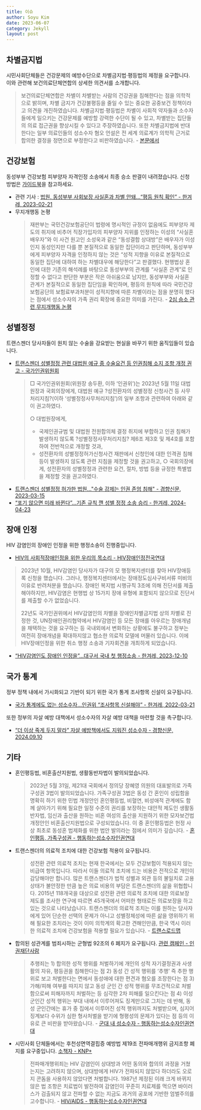 ```yaml
---
title: 이슈
author: Soyu Kim
date: 2023-06-07
category: Jekyll
layout: post
---
```


차별금지법
----

시민사회단체들은 건강문제의 예방수단으로 차별금지법·평등법의 제정을 요구합니다. 이와 관련해 보건의료단체연합의 상세한 의견서를 소개합니다.

> 보건의료단체연합은 차별이 차별받는 사람의 건강권을 침해한다는 점을 의학적으로 밝히며, 차별 금지가 건강불평등을 줄일 수 있는 중요한 공중보건 정책이라고 의견을 개진하였습니다. 차별금지법·평등법은 차별이 사회적 약자들과 소수자들에게 일으키는 건강문제를 예방할 강력한 수단이 될 수 있고, 차별받는 집단들의 의료 접근권을 향상시킬 수 있다고 주장하였습니다. 또한 차별금지법에 반대한다는 일부 의료인들의 성소수자 혐오 언설은 전 세계 의료계가 의학적 근거로 합의한 결정을 정면으로 부정한다고 비판하였습니다. - [본문에서](http://kfhr.org/?p=130674)

건강보험
----

동성부부 건강보험 피부양자 자격인정 소송에서 최종 승소 판결이 내려졌습니다. 신청 방법은 [가이드북](https://queerhealth.kr/pages/guidebook/)을 참고하세요.

* 관련 기사 : [법원, 동성부부 사회보장 사실혼과 차별 안돼…“평등 원칙 확인” - 한겨레, 2023-02-21](https://www.hani.co.kr/arti/society/society_general/1080610.html)
* 무지개행동 논평
  > 재판부는 국민건강보험공단이 법령에 명시적인 규정이 없음에도 피부양자 제도의 취지에 비추어 직장가입자의 피부양자 지위를 인정하는 이성의 “사실혼 배우자”와 이 사건 원고인 소성욱과 같은 “동성결합 상대방”은 배우자가 이성인지 동성인지만 다를 뿐 본질적으로 동일한 집단이라고 판단하며, 동성부부에게 피부양자 자격을 인정하지 않는 것은 “성적 지향을 이유로 본질적으로 동일한 집단에 대하여 하는 차별대우에 해당한다”고 판결했다. 현행법상 혼인에 대한 기존의 해석례를 바탕으로 동성부부의 관계를 “사실혼 관계”로 인정할 수 없다고 판단한 부분은 작은 아쉬움으로 남지만, 동성부부와 사실혼 관계가 본질적으로 동일한 집단임을 확인하며, 평등의 원칙에 따라 국민건강보험공단의 보험료부과처분이 성적지향에 따른 차별이라는 점을 분명히 했다는 점에서 성소수자의 가족 권리 확장에 중요한 의미를 가진다. - [2심 승소 관련 무지개행동 논평](http://lgbtqact.org/statement20230221/)

성별정정
----

트랜스젠더 당사자들이 원치 않는 수술을 강요받는 현실을 바꾸기 위한 움직임들이 있습니다.

* [트랜스젠더 성별정정 관련 대법원 예규 중 수술요건 등 인권침해 소지 조항 개정 권고 - 국가인권위원회](https://www.humanrights.go.kr/base/board/read?boardManagementNo=24&boardNo=7609145&menuLevel=3&menuNo=91)
  > □ 국가인권위원회(위원장 송두환, 이하 ‘인권위’)는 2023년 5월 11일 대법원장과 국회의장에게, 대법원 예규 ?성전환자의 성별정정 신청사건 등 사무처리지침?(이하 ‘성별정정사무처리지침’)의 일부 조항과 관련하여 아래와 같이 권고하였다.
  > 
  > ○ 대법원장에게,
  > - 국제인권규범 및 대법원 전원합의체 결정 취지에 부합하고 인권 침해가 발생하지 않도록 ?성별정정사무처리지침? 제6조 제3호 및 제4호를 포함하여 전반적으로 개정할 것과,
  > - 성전환자의 성별정정허가신청사건 재판에서 신청인에 대한 인격권 침해 등이 발생하지 않도록 관련 지침을 제정할 것을 권고하고,
  > ○ 국회의장에게, 성전환자의 성별정정과 관련한 요건, 절차, 방법 등을 규정한 특별법을 제정할 것을 권고하였다.
* [트랜스젠더 성별정정 허가한 법원..."수술 강제는 인권 존엄 침해" - 경향신문, 2023-03-15](https://m.khan.co.kr/national/national-general/article/202303151528001)
* [“포기 않으면 미래 바뀐다”…기존 규칙 깬 성별 정정 소송 승리 - 한겨레, 2024-04-23](https://www.hani.co.kr/arti/society/society_general/1137719.html)

장애 인정
----

HIV 감염인의 장애인 인정을 위한 행정소송이 진행중입니다.

* [HIV의 사회적장애인정을 위한 우리의 목소리 - HIV장애인정전국연대](https://www.kpil.org/board_activity/20231205/)
> 2023년 10월, HIV감염인 당사자가 대구의 모 행정복지센터를 찾아 HIV장애등록 신청을 했습니다. 그러나, 행정복지센터에서는 장애정도심사구비서류 미비의 이유로 반려처분을 했습니다.
장애인 복지법 시행규칙 3조에 의해 진단서를 제출해야하지만, HIV감염은 현행법 상 15가지 장애 유형에 포함되지 않으므로 진단서를 제출할 수가 없었습니다.
>
> 22년도 국가인권위에서 HIV감염인의 차별을 장애인차별금지법 상의 차별로 진정한 것, UN장애인권리협약에서 HIV감염인 등 모든 장애를 아우르는 장애개념을 채택하는 것을 요구하는 등 국내외에서 변화하는 상황에도 불구하고 정부는 여전히 장애개념을 확대하지않고 협소한 의료적 모델에 머물러 있습니다.
이에 HIV장애인정을 위한 취소 행정 소송과 기자회견을 개최하게 되었습니다.
* [“HIV감염인도 장애인 인정을”...대구서 국내 첫 행정소송 - 한겨레, 2023-12-10](https://www.hani.co.kr/arti/area/yeongnam/1119822.html)

국가 통계
----

정부 정책 내에서 가시화되고 기반이 되기 위한 국가 통계 조사항목 신설이 요구됩니다.

* [국가 통계에도 없는 성소수자…인권위 “조사항목 신설해야” - 한겨레, 2022-03-21](https://www.hani.co.kr/arti/society/society_general/1035614.html)

또한 정부의 자살 예방 대책에서 성소수자의 자살 예방 대책을 마련할 것을 촉구합니다.

* [“더 이상 죽게 두지 말라” 자살 예방책에서도 지워진 성소수자 - 경향신문, 2024.09.10](https://www.khan.co.kr/national/national-general/article/202409101356001)

기타
----

* 혼인평등법, 비혼출산지원법, 생활동반자법이 발의되었습니다.
  > 2023년 5월 31일, 제21대 국회에서 정의당 장혜영 의원의 대표발의로 가족구성권 3법이 발의되었습니다. 가족구성권 3법은 동성 간 혼인이 성립함을 명확히 하기 위한 민법 개정안인 혼인평등법, 비혈연, 비성애적 관계에도 함께 살아가기 위해 필요한 일정 수준의 권리를 보장하는 대안적 제도인 생활동반자법, 임신과 출산을 원하는 비혼 여성의 출산을 지원하기 위한 모자보건법 개정안인 비혼출산지원법으로 구성되었습니다. 이 중 혼인평등법은 헌정 사상 최초로 동성혼 법제화를 위한 법안 발의라는 점에서 의미가 깊습니다. - [혼인평등, 가족구성권 - 행동하는성소수자인권연대](https://lgbtpride.or.kr/xe/agenda_marriage_equality)
* 트랜스젠더의 의료적 조치에 대한 건강보험 적용이 요구됩니다.
  > 성전환 관련 의료적 조치는 현재 한국에서는 모두 건강보험이 적용되지 않는 비급여 항목입니다. 따라서 이들 의료적 조치에 드는 비용은 전적으로 개인이 감당해야만 합니다.  많은 트랜스젠더가 법적 성별과 외관 등의 불일치로 고용상태가 불안정한 만큼  높은 의료 비용의 부담은 트랜스젠더의 삶을 위협합니다.  2015년 118개국을 대상으로 성전환 관련 의료적 조치에 대한 의료보장 제도를 조사한 연구에 따르면 45개국에서 어떠한 형태로든 의료보장을 하고 있는 것으로 나타났습니다. 트랜스젠더의 의료적 조치는 이를 원하는 당사자에게 있어 단순한 선택의 문제가 아니고 성별정체성에 따른 삶을 영위하기 위해 필요한 조치라는 것이 이미 의학계의 확고한 견해인만큼, 한국 역시 이러한 의료적 조치에 건강보험을 적용할 필요가 있습니다. - [트랜스로드맵](http://transroadmap.net/transgender-health/)
* 합의된 성관계를 범죄시하는 군형법 92조의 6 폐지가 요구됩니다. [관련 캠페인 - 인권재단사람](https://hrfund.or.kr/now-equality/?bmode=view&idx=5247395&t=board)
  > 추행죄는 1) 합의한 성적 행위를 처벌하기에 개인의 성적 자기결정권과 사생활의 자유, 평등권을 침해한다는 점 2) 동성 간 성적 행위를 ‘추행’ 즉 추한 행위로 보고 처벌한다는 면에서 동성애에 대한 편견과 혐오를 조장한다는 점 3) 가해/피해 여부를 따지지 않고 동성 군인 간 성적 행위를 무조건적으로 처벌함으로써 피해자까지 처벌하는 등 심각한 2차 피해를 일으킨다는 점 4) 이성 군인간 성적 행위는 부대 내에서 이루어져도 징계만으로 그치는 데 반해, 동성 군인간에는 휴가 중 집에서 이루어진 성적 행위까지도 처벌받으며, 심지어 징계보다 수위가 심한 형사처벌을 받기에 형평성의 문제가 있다는 점 등의 이유로 큰 비판을 받아왔습니다. - [군대 내 성소수자 - 행동하는성소수자인권연대](https://lgbtpride.or.kr/xe/agenda_military)
* 시민사회 단체들에서는 후천성면역결핍증 예방법 제19조 전파매개행위 금지조항 폐지를 요구중입니다. [소책자 - KNP+](https://knpplus.org/archive/?bmode=view&idx=10462912&t=board)
  > 전파매개행위죄는 HIV 감염인이 상대방과 어떤 동의와 합의의 과정을 거쳤는지는 고려하지 않으며, 상대방에게 HIV가 전파되지 않았다 하더라도 오로지 콘돔을 사용하지 않았다면 처벌합니다. 1987년 제정된 이래 크게 바뀌지 않은 법 조항은 치료법이 발전하여 감염인이 꾸준히 치료제를 먹으면 바이러스가 검출되지 않고 전파할 수 없는 지금도 과거의 공포에 기반한 엄벌주의를 고수합니다. - [HIV/AIDS - 행동하는성소수자인권연대](https://lgbtpride.or.kr/xe/agenda_hiv_aids)
